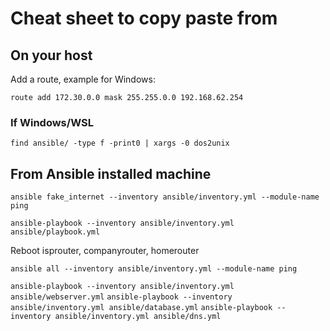 # Cheat sheet to copy paste from

## On your host

Add a route, example for Windows:

`route add 172.30.0.0 mask 255.255.0.0 192.168.62.254`

### If Windows/WSL

`find ansible/ -type f -print0 | xargs -0 dos2unix`

## From Ansible installed machine

`ansible fake_internet --inventory ansible/inventory.yml --module-name ping`

`ansible-playbook --inventory ansible/inventory.yml ansible/playbook.yml`

Reboot isprouter, companyrouter, homerouter 

`ansible all --inventory ansible/inventory.yml --module-name ping`


`ansible-playbook --inventory ansible/inventory.yml ansible/webserver.yml`
`ansible-playbook --inventory ansible/inventory.yml ansible/database.yml`
`ansible-playbook --inventory ansible/inventory.yml ansible/dns.yml`